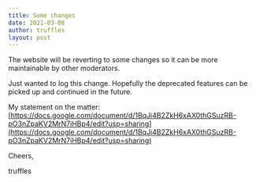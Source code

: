 ```yaml
---
title: Some changes
date: 2021-03-08
author: truffles
layout: post
---
```

The website will be reverting to some changes so it can be more maintainable by other moderators.

Just wanted to log this change. Hopefully the deprecated features can be picked up and continued in the future. 

My statement on the matter: [https://docs.google.com/document/d/1BqJi4B2ZkH6xAX0thGSuzRB-pO3nZpaKV2MrN7iHBp4/edit?usp=sharing](https://docs.google.com/document/d/1BqJi4B2ZkH6xAX0thGSuzRB-pO3nZpaKV2MrN7iHBp4/edit?usp=sharing)



Cheers,

truffles
